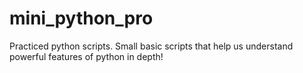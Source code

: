 # mini_python_pro
Practiced python scripts. 
Small basic scripts that help us understand powerful features of python in depth!
